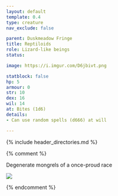 ```yaml
---
layout: default
template: 0.4
type: creature
nav_exclude: false

parent: Duskmeadow Fringe
title: Reptiloids
role: Lizard-like beings
status:

image: https://i.imgur.com/D6jbivt.png

statblock: false
hp: 5
armour: 0
str: 10
dex: 16
wil: 14
at: Bites (1d6)
details:
- Can use random spells (d666) at will

---
```


{% include header_directories.md %}

{% comment %}

Degenerate mongrels of a once-proud race

![](https://i.imgur.com/4TuXbkG.jpeg)

{% endcomment %}